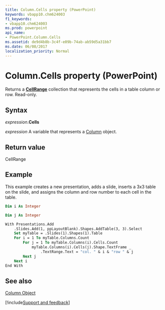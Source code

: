 ```yaml
---
title: Column.Cells property (PowerPoint)
keywords: vbapp10.chm624003
f1_keywords:
- vbapp10.chm624003
ms.prod: powerpoint
api_name:
- PowerPoint.Column.Cells
ms.assetid: de9d4b8b-3c4f-e09b-74ab-ab59d5a31bb7
ms.date: 06/08/2017
localization_priority: Normal
---
```



# Column.Cells property (PowerPoint)

Returns a  **[CellRange](PowerPoint.CellRange.md)** collection that represents the cells in a table column or row. Read-only.


## Syntax

_expression_.**Cells**

_expression_ A variable that represents a [Column](PowerPoint.Column.md) object.


## Return value

CellRange


## Example

This example creates a new presentation, adds a slide, inserts a 3x3 table on the slide, and assigns the column and row number to each cell in the table.


```vb
Dim i As Integer

Dim j As Integer

With Presentations.Add
    .Slides.Add(1, ppLayoutBlank).Shapes.AddTable(3, 3).Select
    Set myTable = .Slides(1).Shapes(1).Table
    For i = 1 To myTable.Columns.Count
        For j = 1 To myTable.Columns(i).Cells.Count
            myTable.Columns(i).Cells(j).Shape.TextFrame _
                .TextRange.Text = "col. " & i & "row " & j
        Next j
    Next i
End With
```


## See also


[Column Object](PowerPoint.Column.md)

[!include[Support and feedback](~/includes/feedback-boilerplate.md)]